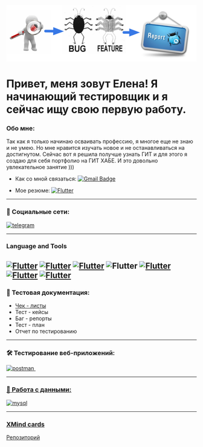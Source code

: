 ![Header](https://github.com/alenachchekm/alenachchekm/blob/main/assets/74.png)


# Привет, меня зовут Елена! Я начинающий тестировщик и я сейчас ищу свою первую работу.


### Обо мне:

Так как я только начинаю осваивать профессию, я многое еще не знаю и не умею. Но мне нравится изучать новое и не останавливаться на достигнутом.
Сейчас вот я решила получше узнать ГИТ и для этого я создаю для себя портфолио на ГИТ ХАБЕ. И это довольно увлекательное занятие )))


- Как со мной связаться: [![Gmail Badge](https://img.shields.io/badge/-Gmail-red?style=for-the-badge&logo=Flutter&logoColor=47C5FB)](mailto:alenach2006@yandex.ru)


- Мое резюме: [![Flutter](https://img.shields.io/badge/-Резюме-red?style=for-the-badge&logo=appveyor&logoColor=F88C00)](
https://drive.google.com/file/d/1ccytFJDZIsOpJZLCsbSROl7leFxiU01u/view?usp=share_link)



---
### 🤝 Социальные сети:

  <div id="badges">
     <a href="https://t.me/hellench_2023" target="_blank">
      <img src="https://cdn-icons-png.flaticon.com/512/2111/2111646.png" width="40" height="40" alt="telegram" />
    </a>
  </div>


 --- 

### Language and Tools

[![Flutter](https://img.shields.io/badge/-Jira-090909?style=for-the-badge&logo=jira&logoColor=47C5FB)](https://drive.google.com/file/d/1dgwu_VSRBZTGsB-XXDwyn9WhsztErnuV/view?usp=sharing)
[![Flutter](https://img.shields.io/badge/-Postman-090909?style=for-the-badge&logo=postman&logoColor=F88C00)](https://www.postman.com/galactic-shadow-937135)
[![Flutter](https://img.shields.io/badge/-Mysql-090909?style=for-the-badge&logo=mysql&logoColor=47C5FB)](https://drive.google.com/file/d/1dgwu_VSRBZTGsB-XXDwyn9WhsztErnuV/view?usp=sharing)
![Flutter](https://img.shields.io/badge/-VS_Code-090909?style=for-the-badge&logo=&logoColor=0098FF)
[![Flutter](https://img.shields.io/badge/-Git-090909?style=for-the-badge&logo=git&logoColor=red)](https://github.com/alenachchekm/)
[![Flutter](https://img.shields.io/badge/-XMind-090909?style=for-the-badge&logo=&logoColor=orange)]((https://github.com/alenachchekm/MaindCard/blob/main))
[![Flutter](https://img.shields.io/badge/-Selenium-090909?style=for-the-badge&logo=&logoColor=orange)](https://drive.google.com/file/d/16KjGO4nlz_11i1OaNFu_VADvs-bwd7gn/view?usp=sharing)
---
### 📁 Тестовая документация:
- [Чек - листы](https://github.com/alenachchekm/Chec_Lists/blob/main/)
- Тест - кейсы
- Баг - репорты
- Тест - план
- Отчет по тестированию
 
---

### 🛠 Тестирование веб-приложений:

<div>
  <a href='https://www.postman.com/galactic-shadow-937135' target='_blank'>
   <img src="https://seeklogo.com/images/P/postman-logo-0087CA0D15-seeklogo.com.png" title="postman" alt="postman" width="40" height="40"/>&nbsp
 
</div>

---
### 💾 Работа с данными:

<div>
  
  <img src="https://cdn.jsdelivr.net/gh/devicons/devicon/icons/mysql/mysql-original.svg" title="mysql" alt="mysql" width="40" height="40"/>
  
</div>

---

### XMind cards
[Репозиторий](https://github.com/alenachchekm/MaindCard/blob/main)

